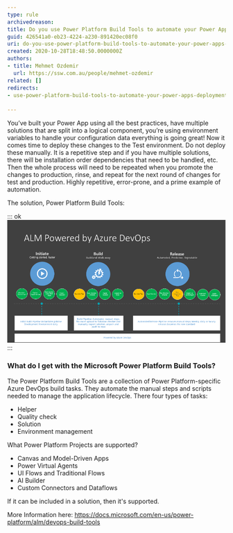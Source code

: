 ```yaml
---
type: rule
archivedreason: 
title: Do you use Power Platform Build Tools to automate your Power Apps deployments?
guid: 426541a0-eb23-4224-a230-891420ec08f0
uri: do-you-use-power-platform-build-tools-to-automate-your-power-apps-deployments
created: 2020-10-28T18:48:50.0000000Z
authors:
- title: Mehmet Ozdemir
  url: https://ssw.com.au/people/mehmet-ozdemir
related: []
redirects:
- use-power-platform-build-tools-to-automate-your-power-apps-deployments

---
```


You’ve built your Power App using all the best practices, have multiple solutions that are split into a logical component, you’re using environment variables to handle your configuration data everything is going great! Now it comes time to deploy these changes to the Test environment. Do not deploy these manually. It is a repetitive step and if you have multiple solutions, there will be installation order dependencies that need to be handled, etc. Then the whole process will need to be repeated when you promote the changes to production, rinse, and repeat for the next round of changes for test and production. Highly repetitive, error-prone, and a prime example of automation.

<!--endintro-->

The solution, Power Platform Build Tools:

::: ok  
![Figure: ALM for your Power Platform projects](almpowered.png)  
:::

### What do I get with the Microsoft Power Platform Build Tools? 


The Power Platform Build Tools are a collection of Power Platform-specific Azure DevOps build tasks. They automate the manual steps and scripts needed to manage the application lifecycle. There four types of tasks:

* Helper
* Quality check
* Solution
* Environment management


What Power Platform Projects are supported?

* Canvas and Model-Driven Apps
* Power Virtual Agents
* UI Flows and Traditional Flows
* AI Builder
* Custom Connectors and Dataflows


If it can be included in a solution, then it's supported.

More Information here:     https://docs.microsoft.com/en-us/power-platform/alm/devops-build-tools
